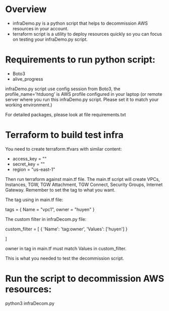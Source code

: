 # Overview
- infraDemo.py is a python script that helps to decommission AWS resources in your account.
- terraform script is a utility to deploy resources quickly so you can focus on testing your infraDemo.py script.
# Requirements to run python script:
- Boto3
- alive_progress

infraDemo.py script use config session from Boto3, the profile_name='htduong' is AWS profile configured in your laptop (or remote server where you run this infraDemo.py script. Please set it to match your working environment.)

For detailed packages, please look at file requirements.txt

# Terraform to build test infra
You need to create terraform.tfvars with similar content:

- access_key = ""
- secret_key = ""
- region     = "us-east-1"

Then run terraform against main.tf file.
The main.tf script will create VPCs, Instances, TGW, TGW Attachment, TGW Connect, Security Groups, Internet Gateway.
Remember to set the tag to what you want.

The tag using in main.tf file:

tags = {
    Name = "vpc1",
    owner = "huyen"
}

The custom filter in infraDecom.py file:

custom_filter = [
    {
        'Name': 'tag:owner',
        'Values': ['huyen']
    }

]

owner in tag in main.tf must match Values in custom_filter.

This is what you needed to test the decommission script.

# Run the script to decommission AWS resources:

python3 infraDecom.py
